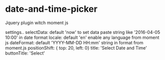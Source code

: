# date-and-time-picker
Jquery plugin witch moment js


 settings..
selectData: default 'now' to set data paste string like '2016-04-05 10:00'  in date format
locale: default 'en' enable any language from moment js
dateFormat: default 'YYYY-MM-DD HH:mm' string in format from moment.js
positionShift: { top: 20, left: 0}
title: 'Select Date and Time'
buttonTitle: 'Select'

